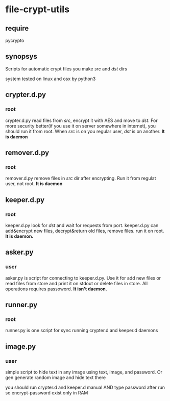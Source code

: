 # file-crypt-utils

## require
pycrypto

## synopsys
Scripts for automatic crypt files
you make *src* and *dst* dirs

system tested on linux and osx by python3

## crypter.d.py
### root
crypter.d.py read files from *src*, encrypt it with AES and move to *dst*.
For more security better(if you use it on server somewhere in internet),
you should run it from root. When *src* is on you regular user, *dst*
is on another.
**It is daemon**
## remover.d.py
### root
remover.d.py remove files in *src* dir after encrypting. Run it from regulat user, not root.
**It is daemon**
## keeper.d.py
### root
keeper.d.py look for *dst* and wait for requests from port.
keeper.d.py can add&encrypt new files, decrypt&return old files, remove files.
run it on root.
**It is daemon.**
## asker.py
### user
asker.py is script for connecting to keeper.d.py. Use it for add new files or
read files from store and print it on stdout or delete files in store.
All operations requires passoword.
**It isn't daemon.**
## runner.py
### root
runner.py is one script for sync running crypter.d and keeper.d daemons
## image.py
### user
simple script to hide text in any image using text, image, and password.
Or gen generate random image and hide text there

you should run crypter.d and keeper.d manual AND type password after run
so encrypt-password exist only in RAM
